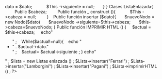 <?php 

clases Nodo{
     Public $dato;
     Public $siguiente;
       public función _construct($dato)  {
           $This ->dato = $dato;
           $This ->siguiente = null;
      }
}

Clases ListaEnlazada{
        Public $cabeza;
        Public función _ construct (){
           $This ->cabeza = null;
        }
  
 Public función insertar ($dato){
      $nuevoNodo = new Nodo($dato)
      $nuevoNodo ->siguiente=$this->cabeza;
      $this->cabeza=$nuevoNodo;
}
 Public función IMPRIMIR HTML () {
    $actual = $this->cabeza;
    echo"<ul>" ;

   While($actual!=null){
   echo "<li>" . $actual->dato."</li>" ;
   $actual= $actual->siguiente ;
}

 echo"</ul>" ;

$lista = new Listas enlazada () ;

$Lista->insertar("Ferrari") ;
$Lista->insertar("Lamborgini") ;
$Lista->insertar("Pagani") ;
$Lista->imprimirHTML () ; 

?>
